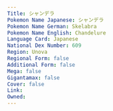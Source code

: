 ```yaml
---
﻿Title: シャンデラ
Pokemon Name Japanese: シャンデラ
Pokemon Name German: Skelabra
Pokemon Name English: Chandelure
Language Card: Japanese
National Dex Number: 609
Region: Unova
Regional Form: false
Additional Form: false
Mega: false
Gigantamax: false
Cover: false
Link: 
Owned: 
---
```

